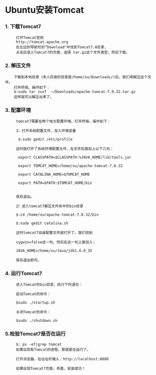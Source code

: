 # Ubuntu安装Tomcat
### 1. 下载Tomcat7
         打开Tomcat官网   
         http://tomcat.apache.org
         在左边的导航栏的“Download"中找到Tomcat7.0目录，
         点击后进入Tomcat7的页面，选择 tar.gz这个文件类型，然后下载。
### 2. 解压文件
        下载到本地目录（本人存放的目录是/home/xu/Downloads/)后，我们来解压这个文件。
        打开终端，操作如下：  
        $:sudo tar zvxf  ~/Downloads/apache-tomcat-7.0.32.tar.gz  
        这样就可以解压出来了。

### 3. 配置环境
 

         tomcat7需要在两个地方配置环境。打开终端，操作如下：
         
         1）打开系统配置文件，加入环境变量
         
          $:sudo gedit /etc/profile
          
         这时就打开了系统环境配置文件，在文件后面加上以下几句：
         
          export CLASSPATH=$CLASSPATH:%JAVA_HOME/lib/tools.jar
          
          export TOMCAT_HOME=/home/xu/apache-tomcat-7.0.32
          
          export CATALINA_HOME=$TOMCAT_HOME
          
          export PATH=$PATH:$TOMCAT_HOME/bin
          
          
         保存退出。
         
         2）进入tomcat7解压文件夹中的bin目录
         
         $:cd /home/xu/apache-tomcat-7.0.32/bin
         
         $:sudo gedit catalina.sh
         
         这时tomcat7自身配置文件就打开了。我们找到 
         
         cygwin=false这一句，然后在这一句上面加入:
         
         JAVA_HOME=/home/xu/Java/jdk1.6.0_35
         
         保存退出即可。
### 4. 运行Tomcat7
         进入Tomcat的bin目录，执行下列语句：
         
         启动Tomcat的命令：
         
         $sudo ./startup.sh
         
         关闭Tomcat的命令：
         
         $sudo ./shutdown.sh
         
### 5.检验Tomcat7是否在运行
         $: ps -ef|grep tomcat
         如果出现有Tomcat的进程，那就是在运行了。
         
         打开浏览器，在址址栏输入：http://localhost:8080
         
         如果出现Tomcat7页面，恭喜，安装成功！
